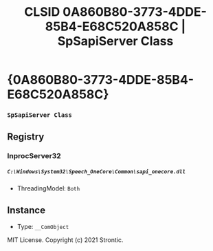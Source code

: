 ﻿---
title: "CLSID 0A860B80-3773-4DDE-85B4-E68C520A858C | SpSapiServer Class"
excerpt: What is COM-Object CLSID 0A860B80-3773-4DDE-85B4-E68C520A858C?
---

# {0A860B80-3773-4DDE-85B4-E68C520A858C}

### `SpSapiServer Class`

## Registry


### InprocServer32

##### `C:\Windows\System32\Speech_OneCore\Common\sapi_onecore.dll`
* ThreadingModel: `Both`

## Instance

* Type: `__ComObject`

MIT License. Copyright (c) 2021 Strontic.



